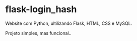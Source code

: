 # flask-login_hash

Website com Python, ultilizando Flask, HTML, CSS e MySQL.

Projeto simples, mas funcional..
